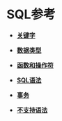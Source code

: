 # SQL参考

-   **[关键字](shark-关键字.md)**  

-   **[数据类型](shark-数据类型.md)**

-   **[函数和操作符](shark-函数和操作符.md)**

-   **[SQL语法](shark-SQL语法.md)**  

-   **[事务](shark-事务.md)**

-   **[不支持语法](shark-不支持语法.md)**
